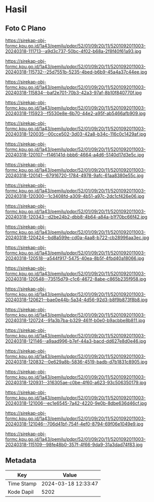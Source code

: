 # Hasil

## Foto C Plano

https://sirekap-obj-formc.kpu.go.id/1a43/pemilu/pdpr/52/01/09/20/11/5201092011003-20240318-111713--a9d3c737-50bc-4f02-b68a-2f8f40f61a93.jpg

https://sirekap-obj-formc.kpu.go.id/1a43/pemilu/pdpr/52/01/09/20/11/5201092011003-20240318-115732--25d7551b-5235-4bed-b6b9-45a4a37c44ee.jpg

https://sirekap-obj-formc.kpu.go.id/1a43/pemilu/pdpr/52/01/09/20/11/5201092011003-20240318-115834--baf2e701-70b3-42a3-97af-8b10f840770f.jpg

https://sirekap-obj-formc.kpu.go.id/1a43/pemilu/pdpr/52/01/09/20/11/5201092011003-20240318-115923--f5530e8e-6b70-44e2-a95f-ab5466afb909.jpg

https://sirekap-obj-formc.kpu.go.id/1a43/pemilu/pdpr/52/01/09/20/11/5201092011003-20240318-120035--00cce502-3d03-42a8-b34c-116c0c1429af.jpg

https://sirekap-obj-formc.kpu.go.id/1a43/pemilu/pdpr/52/01/09/20/11/5201092011003-20240318-120107--f146141d-bbb6-4664-a4d6-5140d17d3e5c.jpg

https://sirekap-obj-formc.kpu.go.id/1a43/pemilu/pdpr/52/01/09/20/11/5201092011003-20240318-120141--67916720-1784-4978-9afc-61aa8380e55c.jpg

https://sirekap-obj-formc.kpu.go.id/1a43/pemilu/pdpr/52/01/09/20/11/5201092011003-20240318-120300--1c3408fd-a309-4b51-a97c-2dc1cf426e06.jpg

https://sirekap-obj-formc.kpu.go.id/1a43/pemilu/pdpr/52/01/09/20/11/5201092011003-20240318-120343--d2be24b2-dbb8-4b64-a84a-b1f70bc66f42.jpg

https://sirekap-obj-formc.kpu.go.id/1a43/pemilu/pdpr/52/01/09/20/11/5201092011003-20240318-120424--bd8a599e-cd0a-4aa8-b722-cb28996aa3ec.jpg

https://sirekap-obj-formc.kpu.go.id/1a43/pemilu/pdpr/52/01/09/20/11/5201092011003-20240318-120518--a544f917-5475-40ea-8b5f-4fbd40a18066.jpg

https://sirekap-obj-formc.kpu.go.id/1a43/pemilu/pdpr/52/01/09/20/11/5201092011003-20240318-120548--73515d79-c1c6-4672-8abe-c865b235f958.jpg

https://sirekap-obj-formc.kpu.go.id/1a43/pemilu/pdpr/52/01/09/20/11/5201092011003-20240318-120621--bae0e44b-5a34-4d56-92d3-b8f9b873f8b8.jpg

https://sirekap-obj-formc.kpu.go.id/1a43/pemilu/pdpr/52/01/09/20/11/5201092011003-20240318-120724--91a3b7ba-b329-461f-b0e0-b9acbbe8b811.jpg

https://sirekap-obj-formc.kpu.go.id/1a43/pemilu/pdpr/52/01/09/20/11/5201092011003-20240318-121146--a9aad996-b7ef-44a3-bacd-dd627e8d0e46.jpg

https://sirekap-obj-formc.kpu.go.id/1a43/pemilu/pdpr/52/01/09/20/11/5201092011003-20240318-120832--0e629a8b-5836-4519-badb-d7b1831c8905.jpg

https://sirekap-obj-formc.kpu.go.id/1a43/pemilu/pdpr/52/01/09/20/11/5201092011003-20240318-120931--316305ae-c0be-4f60-a623-93c506350179.jpg

https://sirekap-obj-formc.kpu.go.id/1a43/pemilu/pdpr/52/01/09/20/11/5201092011003-20240318-121006--ec1e6545-7a42-4220-9e0b-8dbe636d46cf.jpg

https://sirekap-obj-formc.kpu.go.id/1a43/pemilu/pdpr/52/01/09/20/11/5201092011003-20240318-121046--706d41bf-754f-4ef0-8794-69f06e1049e9.jpg

https://sirekap-obj-formc.kpu.go.id/1a43/pemilu/pdpr/52/01/09/20/11/5201092011003-20240318-115109--98fe48b0-357f-4f66-9da9-31a3dad74f83.jpg


## Metadata

| Key        | Value               |
| ---------- | ------------------- |
| Time Stamp | 2024-03-18 12:33:47 |
| Kode Dapil | 5202                |



